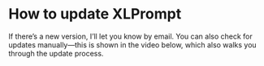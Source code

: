 # How to update XLPrompt

If there’s a new version, I’ll let you know by email. You can also check for updates manually—this is shown in the video below, which also walks you through the update process.
